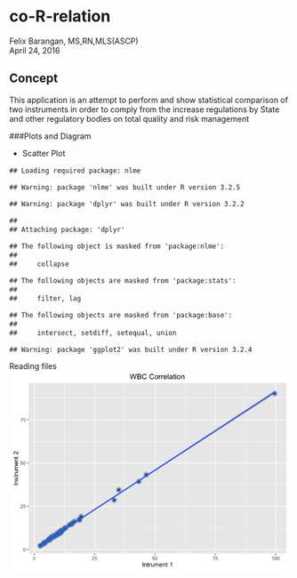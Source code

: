 # co-R-relation
Felix Barangan, MS,RN,MLS(ASCP)  
April 24, 2016  
        
## Concept
This application is an attempt to perform and show statistical comparison of two instruments in order to comply from the increase regulations by State and other regulatory bodies on total quality and risk management

###Plots and Diagram
* Scatter Plot

```
## Loading required package: nlme
```

```
## Warning: package 'nlme' was built under R version 3.2.5
```

```
## Warning: package 'dplyr' was built under R version 3.2.2
```

```
## 
## Attaching package: 'dplyr'
```

```
## The following object is masked from 'package:nlme':
## 
##     collapse
```

```
## The following objects are masked from 'package:stats':
## 
##     filter, lag
```

```
## The following objects are masked from 'package:base':
## 
##     intersect, setdiff, setequal, union
```

```
## Warning: package 'ggplot2' was built under R version 3.2.4
```
        
Reading files
![](coRelation_files/figure-html/load_file-1.png)<!-- -->




              
        
